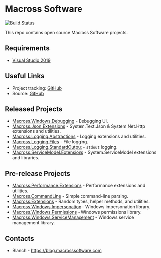 # Macross Software

[![Build Status](https://dev.azure.com/Macross-Software/core/_apis/build/status/Macross-Software.core.Gated%20Build?branchName=develop)](https://dev.azure.com/Macross-Software/core/_build/latest?definitionId=1&branchName=develop)

This repo contains open source Macross Software projects.

## Requirements

* [Visual Studio 2019](https://www.visualstudio.com/downloads/)
 
## Useful Links

* Project tracking: [GitHub](https://github.com/Macross-Software/core/issues)
* Source: [GitHub](https://github.com/Macross-Software/core)

## Released Projects

* [Macross.Windows.Debugging](./ClassLibraries/Macross.Windows.Debugging/README.md) - Debugging UI.
* [Macross.Json.Extensions](./ClassLibraries/Macross.Json.Extensions/README.md) - System.Text.Json & System.Net.Http extensions and utilities.
* [Macross.Logging.Abstractions](./ClassLibraries/Macross.Logging.Abstractions/README.md) - Logging extensions and utilities.
* [Macross.Logging.Files](./ClassLibraries/Macross.Logging.Files/README.md) - File logging.
* [Macross.Logging.StandardOutput](./ClassLibraries/Macross.Logging.StandardOutput/README.md) - `stdout` logging.
* [Macross.ServiceModel.Extensions](./ClassLibraries/Macross.ServiceModel.Extensions/README.md) - System.ServiceModel extensions and libraries.
 
## Pre-release Projects

* [Macross.Performance.Extensions](./ClassLibraries/Macross.Performance.Extensions/README.md) - Performance extensions and utilities.
* [Macross.CommandLine](./ClassLibraries/Macross.CommandLine/README.md) - Simple command-line parsing.
* [Macross.Extensions](./ClassLibraries/Macross.Extensions/README.md) - Random types, helper methods, and utilities.
* [Macross.Windows.Impersonation](./ClassLibraries/Macross.Windows.Impersonation/README.md) - Windows impersonation library.
* [Macross.Windows.Permissions](./ClassLibraries/Macross.Windows.Permissions/README.md) - Windows permissions library.
* [Macross.Windows.ServiceManagement](./ClassLibraries/Macross.Windows.ServiceManagement/README.md) - Windows service management library.

## Contacts

* Blanch - https://blog.macrosssoftware.com